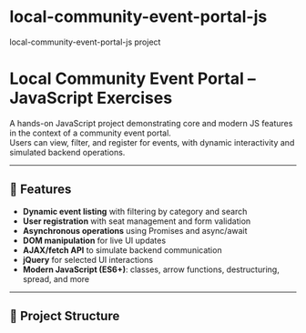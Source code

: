 # local-community-event-portal-js
local-community-event-portal-js project
# Local Community Event Portal – JavaScript Exercises

A hands-on JavaScript project demonstrating core and modern JS features in the context of a community event portal.  
Users can view, filter, and register for events, with dynamic interactivity and simulated backend operations.

---

## 🚀 Features

- **Dynamic event listing** with filtering by category and search
- **User registration** with seat management and form validation
- **Asynchronous operations** using Promises and async/await
- **DOM manipulation** for live UI updates
- **AJAX/fetch API** to simulate backend communication
- **jQuery** for selected UI interactions
- **Modern JavaScript (ES6+)**: classes, arrow functions, destructuring, spread, and more

---

## 📂 Project Structure

